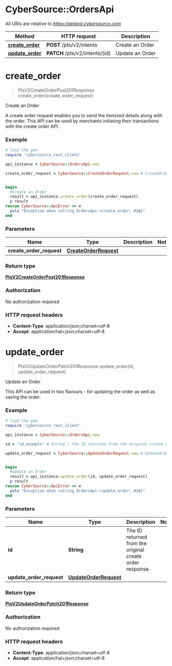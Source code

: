 # CyberSource::OrdersApi

All URIs are relative to *https://apitest.cybersource.com*

Method | HTTP request | Description
------------- | ------------- | -------------
[**create_order**](OrdersApi.md#create_order) | **POST** /pts/v2/intents | Create an Order
[**update_order**](OrdersApi.md#update_order) | **PATCH** /pts/v2/intents/{id} | Update an Order


# **create_order**
> PtsV2CreateOrderPost201Response create_order(create_order_request)

Create an Order

A create order request enables you to send the itemized details along with the order. This API can be used by merchants initiating their transactions with the create order API.  

### Example
```ruby
# load the gem
require 'cybersource_rest_client'

api_instance = CyberSource::OrdersApi.new

create_order_request = CyberSource::CreateOrderRequest.new # CreateOrderRequest | 


begin
  #Create an Order
  result = api_instance.create_order(create_order_request)
  p result
rescue CyberSource::ApiError => e
  puts "Exception when calling OrdersApi->create_order: #{e}"
end
```

### Parameters

Name | Type | Description  | Notes
------------- | ------------- | ------------- | -------------
 **create_order_request** | [**CreateOrderRequest**](CreateOrderRequest.md)|  | 

### Return type

[**PtsV2CreateOrderPost201Response**](PtsV2CreateOrderPost201Response.md)

### Authorization

No authorization required

### HTTP request headers

 - **Content-Type**: application/json;charset=utf-8
 - **Accept**: application/hal+json;charset=utf-8



# **update_order**
> PtsV2UpdateOrderPatch201Response update_order(id, update_order_request)

Update an Order

This API can be used in two flavours - for updating the order as well as saving the order. 

### Example
```ruby
# load the gem
require 'cybersource_rest_client'

api_instance = CyberSource::OrdersApi.new

id = 'id_example' # String | The ID returned from the original create order response.

update_order_request = CyberSource::UpdateOrderRequest.new # UpdateOrderRequest | 


begin
  #Update an Order
  result = api_instance.update_order(id, update_order_request)
  p result
rescue CyberSource::ApiError => e
  puts "Exception when calling OrdersApi->update_order: #{e}"
end
```

### Parameters

Name | Type | Description  | Notes
------------- | ------------- | ------------- | -------------
 **id** | **String**| The ID returned from the original create order response. | 
 **update_order_request** | [**UpdateOrderRequest**](UpdateOrderRequest.md)|  | 

### Return type

[**PtsV2UpdateOrderPatch201Response**](PtsV2UpdateOrderPatch201Response.md)

### Authorization

No authorization required

### HTTP request headers

 - **Content-Type**: application/json;charset=utf-8
 - **Accept**: application/hal+json;charset=utf-8



